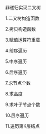 非递归实现二叉树


1.二叉树构造函数

2.拷贝构造函数

3.赋值运算符重载

4.前序遍历

5.中序遍历

6.后序遍历

7.求节点个数

8.求高度

9.求叶子节点个数

10.层序遍历

11.遍历第K层结点


